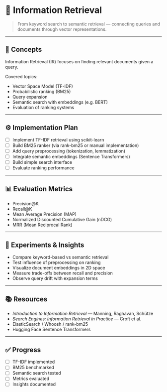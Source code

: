 # 🔎 Information Retrieval

> From keyword search to semantic retrieval — connecting queries and documents through vector representations.

---

## 🧩 Concepts
Information Retrieval (IR) focuses on finding relevant documents given a query.

Covered topics:
- Vector Space Model (TF-IDF)
- Probabilistic ranking (BM25)
- Query expansion
- Semantic search with embeddings (e.g. BERT)
- Evaluation of ranking systems

---

## ⚙️ Implementation Plan

- [ ] Implement TF-IDF retrieval using scikit-learn  
- [ ] Build BM25 ranker (via rank-bm25 or manual implementation)  
- [ ] Add query preprocessing (tokenization, lemmatization)  
- [ ] Integrate semantic embeddings (Sentence Transformers)  
- [ ] Build simple search interface  
- [ ] Evaluate ranking performance  

---

## 📊 Evaluation Metrics

- Precision@K  
- Recall@K  
- Mean Average Precision (MAP)  
- Normalized Discounted Cumulative Gain (nDCG)  
- MRR (Mean Reciprocal Rank)

---

## 🧪 Experiments & Insights

- Compare keyword-based vs semantic retrieval  
- Test influence of preprocessing on ranking  
- Visualize document embeddings in 2D space  
- Measure trade-offs between recall and precision  
- Observe query drift with expansion terms  

---

## 📚 Resources

- *Introduction to Information Retrieval* — Manning, Raghavan, Schütze  
- *Search Engines: Information Retrieval in Practice* — Croft et al.  
- ElasticSearch / Whoosh / rank-bm25  
- Hugging Face Sentence Transformers  

---

## ✅ Progress

- [ ] TF-IDF implemented  
- [ ] BM25 benchmarked  
- [ ] Semantic search tested  
- [ ] Metrics evaluated  
- [ ] Insights documented  
